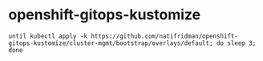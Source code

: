 # openshift-gitops-kustomize

```shell
until kubectl apply -k https://github.com/natifridman/openshift-gitops-kustomize/cluster-mgmt/bootstrap/overlays/default; do sleep 3; done
```